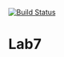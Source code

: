 [![Build Status](https://travis-ci.org/XeniaKlimenko/Lab7.svg?branch=main)](https://travis-ci.org/XeniaKlimenko/Lab7)
# Lab7